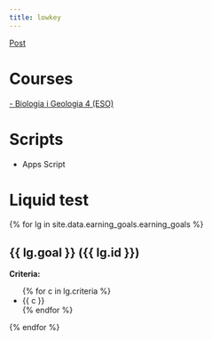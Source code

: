 ```yaml
---
title: lowkey
---
```


[Post](_posts/2025-06-21-Eso.md)

# Courses
[- Biologia i Geologia 4 (ESO)](https://github.com/lveygonz/biogeo4)

# Scripts
- Apps Script

# Liquid test
{% for lg in site.data.earning_goals.earning_goals %}
## {{ lg.goal }} ({{ lg.id }})
**Criteria:**
<ul>
{% for c in lg.criteria %}
  <li>{{ c }}</li>
{% endfor %}
</ul>
{% endfor %}
